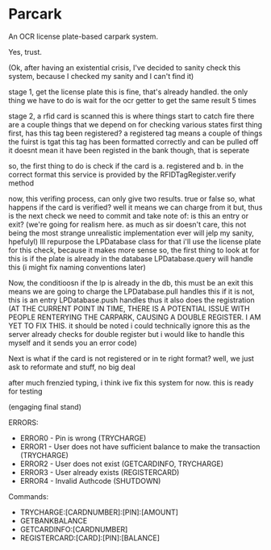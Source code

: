 # Parcark
An OCR license plate-based carpark system.

Yes, trust.



(Ok, after having an existential crisis, I've decided to sanity check this system, because I checked my sanity and I can't find it)

stage 1, get the license plate
this is fine, that's already handled.
the only thing we have to do is wait for the ocr getter to get the same result 5 times

stage 2, a rfid card is scanned
this is where things start to catch fire
there are a couple things that we depend on for checking various states
first thing first, has this tag been registered?
a registered tag means a couple of things
the fuirst is tgat this tag has been formatted correctly and can be pulled off
it doesnt mean it have been registed in the bank though, that is seperate

so, the first thing to do is check if the card is a. registered and b. in the correct format
this service is provided by the RFIDTagRegister.verify method

now, this verifing process, can only give two results. true or false
so, what happens if the card is verified?
well it means we can charge from it
but, thus is the next check we need to commit and take note of: is this an entry or exit?
(we're going for realism here. as much as sir doesn't care, this not being the most strange unrealistic implementation ever will jelp my sanity, hpefulyl)
Ill repurpose the LPDatabase class for that
i'll use the license plate for this check, because it makes more sense
so, the first thing to look at for this is if the plate is already in the database
LPDatabase.query will handle this
(i might fix naming conventions later)

Now, the conditioosn
if the lp is already in the db, this must be an exit
this means we are going to charge
the LPDatabase.pull handles this
if it is not, this is an entry
LPDatabase.push handles thus
it also does the registration
(AT THE CURRENT POINT IN TIME, THERE IS A POTENTIAL ISSUE WITH PEOPLE RENTERYING THE CARPARK, CAUSING A DOUBLE REGISTER. I AM YET TO FIX THIS. it should be noted i could technically ignore this as the server already checks for double register but i would like to handle this myself and it sends you an error code)


Next is what if the card is not registered or in te right format?
well, we just ask to reformate and stuff, no big deal

after much frenzied typing, i think ive fix this system for now.
this is ready for testing

(engaging final stand)

ERRORS:
* ERROR0 - Pin is wrong (TRYCHARGE)
* ERROR1 - User does not have sufficient balance to make the transaction (TRYCHARGE)
* ERROR2 - User does not exist (GETCARDINFO, TRYCHARGE)
* ERROR3 - User already exists (REGISTERCARD)
* ERROR4 - Invalid Authcode (SHUTDOWN)

Commands:
* TRYCHARGE:[CARDNUMBER]:[PIN]:[AMOUNT]
* GETBANKBALANCE
* GETCARDINFO:[CARDNUMBER]
* REGISTERCARD:[CARD]:[PIN]:[BALANCE]
